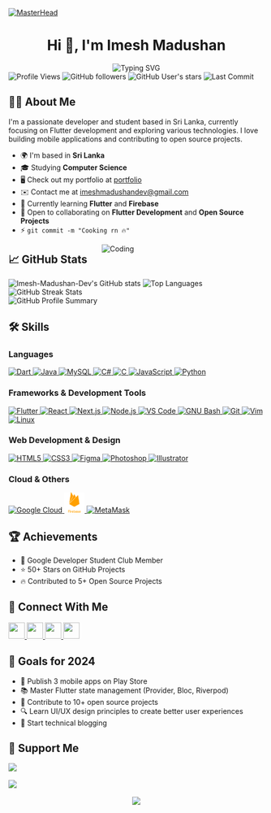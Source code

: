 [![MasterHead](https://gifdb.com/images/high/pixel-art-animated-toyoi-yuuta-yl28fl6e0r6ozvvk.gif)](https://rishavchanda.io)

<div align="center">
  <h1>Hi 👋, I'm Imesh Madushan</h1>
</div>

<div align="center">
  <img src="https://readme-typing-svg.demolab.com?font=Fira+Code&weight=600&size=22&duration=3000&pause=500&color=0891B2&center=true&vCenter=true&random=false&width=635&lines=Flutter+Developer;Computer+Science+Student;Open+Source+Enthusiast;Mobile+App+Developer;UI%2FUX+Enthusiast" alt="Typing SVG" />
</div>

<div align="left">
  <img src="https://komarev.com/ghpvc/?username=Imesh-Madushan-Dev&color=0891b2&style=for-the-badge" alt="Profile Views">
  <img src="https://img.shields.io/github/followers/Imesh-Madushan-Dev?logo=github&style=for-the-badge&color=0891b2&labelColor=1c1917" alt="GitHub followers">
  <img src="https://img.shields.io/github/stars/Imesh-Madushan-Dev?style=for-the-badge&color=0891b2&labelColor=1c1917&logo=github" alt="GitHub User's stars">
  <img src="https://img.shields.io/github/last-commit/Imesh-Madushan-Dev/Imesh-Madushan-Dev?style=for-the-badge&color=0891b2&labelColor=1c1917&logo=github" alt="Last Commit">
</div>

## 👨‍💻 About Me

I'm a passionate developer and student based in Sri Lanka, currently focusing on Flutter development and exploring various technologies. I love building mobile applications and contributing to open source projects.

- 🌍 I'm based in **Sri Lanka**
- 🎓 Studying **Computer Science**
- 🖥️ Check out my portfolio at [portfolio](http://imesh-madushan.vercel.app/)
- ✉️ Contact me at [imeshmadushandev@gmail.com](mailto:imeshmadushandev@gmail.com)
- 🧠 Currently learning **Flutter** and **Firebase**
- 🤝 Open to collaborating on **Flutter Development** and **Open Source Projects**
- ⚡ `git commit -m "Cooking rn 🔥"`

<img align="right" alt="Coding" width="320" src="https://cdn.dribbble.com/users/1162077/screenshots/3848914/programmer.gif">

## 📈 GitHub Stats

<div align="left">
  <img height="180em" src="https://github-readme-stats.vercel.app/api?username=Imesh-Madushan-Dev&show_icons=true&hide=&count_private=true&title_color=0891b2&text_color=ffffff&icon_color=0891b2&bg_color=1c1917&hide_border=true&show_icons=true" alt="Imesh-Madushan-Dev's GitHub stats" />
  <img height="180em" src="https://github-readme-stats.vercel.app/api/top-langs/?username=Imesh-Madushan-Dev&layout=compact&title_color=0891b2&hide=html&text_color=ffffff&icon_color=0891b2&bg_color=1c1917&hide_border=true" alt="Top Languages" />
</div>

<div align="left">
  <img src="https://github-readme-streak-stats.herokuapp.com/?user=Imesh-Madushan-Dev&stroke=ffffff&background=1c1917&ring=0891b2&fire=0891b2&currStreakNum=ffffff&currStreakLabel=0891b2&sideNums=ffffff&sideLabels=ffffff&dates=ffffff&hide_border=true" alt="GitHub Streak Stats" />
</div>

<div align="left">
  <img src="https://github-profile-summary-cards.vercel.app/api/cards/profile-details?username=Imesh-Madushan-Dev&theme=github_dark" alt="GitHub Profile Summary" />
</div>

## 🛠️ Skills

<h3 align="left">Languages</h3>
<p align="left">
  <a href="https://dart.dev/" target="_blank" rel="noreferrer">
    <img src="https://raw.githubusercontent.com/danielcranney/readme-generator/main/public/icons/skills/dart-colored.svg" width="40" height="40" alt="Dart" />
  </a>
  <a href="https://www.java.com/" target="_blank" rel="noreferrer">
    <img src="https://raw.githubusercontent.com/danielcranney/readme-generator/main/public/icons/skills/java-colored.svg" width="40" height="40" alt="Java" />
  </a>
  <a href="https://www.mysql.com/" target="_blank" rel="noreferrer">
    <img src="https://raw.githubusercontent.com/danielcranney/readme-generator/main/public/icons/skills/mysql-colored.svg" width="40" height="40" alt="MySQL" />
  </a>
  <a href="https://docs.microsoft.com/en-us/dotnet/csharp/" target="_blank" rel="noreferrer">
    <img src="https://raw.githubusercontent.com/danielcranney/readme-generator/main/public/icons/skills/csharp-colored.svg" width="40" height="40" alt="C#" />
  </a>
  <a href="https://docs.microsoft.com/en-us/cpp/?view=msvc-170" target="_blank" rel="noreferrer">
    <img src="https://raw.githubusercontent.com/danielcranney/readme-generator/main/public/icons/skills/c-colored.svg" width="40" height="40" alt="C" />
  </a>
  <a href="https://developer.mozilla.org/en-US/docs/Web/JavaScript" target="_blank" rel="noreferrer">
    <img src="https://raw.githubusercontent.com/danielcranney/readme-generator/main/public/icons/skills/javascript-colored.svg" width="40" height="40" alt="JavaScript" />
  </a>
  <a href="https://www.python.org/" target="_blank" rel="noreferrer">
    <img src="https://raw.githubusercontent.com/danielcranney/readme-generator/main/public/icons/skills/python-colored.svg" width="40" height="40" alt="Python" />
  </a>
</p>

<h3 align="left">Frameworks & Development Tools</h3>
<p align="left">
  <a href="https://flutter.dev/" target="_blank" rel="noreferrer">
    <img src="https://raw.githubusercontent.com/danielcranney/readme-generator/main/public/icons/skills/flutter-colored.svg" width="40" height="40" alt="Flutter" />
  </a>
  <a href="https://reactjs.org/" target="_blank" rel="noreferrer">
    <img src="https://raw.githubusercontent.com/danielcranney/readme-generator/main/public/icons/skills/react-colored.svg" width="40" height="40" alt="React" />
  </a>
  <a href="https://nextjs.org/" target="_blank" rel="noreferrer">
    <img src="https://raw.githubusercontent.com/danielcranney/readme-generator/main/public/icons/skills/nextjs-colored.svg" width="40" height="40" alt="Next.js" />
  </a>
  <a href="https://nodejs.org/" target="_blank" rel="noreferrer">
    <img src="https://raw.githubusercontent.com/danielcranney/readme-generator/main/public/icons/skills/nodejs-colored.svg" width="40" height="40" alt="Node.js" />
  </a>
  <a href="https://code.visualstudio.com/" target="_blank" rel="noreferrer">
    <img src="https://raw.githubusercontent.com/danielcranney/readme-generator/main/public/icons/skills/visualstudiocode.svg" width="40" height="40" alt="VS Code" />
  </a>
  <a href="https://www.gnu.org/software/bash/" target="_blank" rel="noreferrer">
    <img src="https://raw.githubusercontent.com/danielcranney/readme-generator/main/public/icons/skills/gnubash.svg" width="40" height="40" alt="GNU Bash" />
  </a>
  <a href="https://git-scm.com/" target="_blank" rel="noreferrer">
    <img src="https://raw.githubusercontent.com/danielcranney/readme-generator/main/public/icons/skills/git-colored.svg" width="40" height="40" alt="Git" />
  </a>
  <a href="https://www.vim.org/" target="_blank" rel="noreferrer">
    <img src="https://raw.githubusercontent.com/danielcranney/readme-generator/main/public/icons/skills/vim.svg" width="40" height="40" alt="Vim" />
  </a>
  <a href="https://www.linux.org" target="_blank" rel="noreferrer">
    <img src="https://raw.githubusercontent.com/danielcranney/readme-generator/main/public/icons/skills/linux-colored.svg" width="40" height="40" alt="Linux" />
  </a>
</p>

<h3 align="left">Web Development & Design</h3>
<p align="left">
  <a href="https://developer.mozilla.org/en-US/docs/Glossary/HTML5" target="_blank" rel="noreferrer">
    <img src="https://raw.githubusercontent.com/danielcranney/readme-generator/main/public/icons/skills/html5-colored.svg" width="40" height="40" alt="HTML5" />
  </a>
  <a href="https://www.w3.org/TR/CSS/#css" target="_blank" rel="noreferrer">
    <img src="https://raw.githubusercontent.com/danielcranney/readme-generator/main/public/icons/skills/css3-colored.svg" width="40" height="40" alt="CSS3" />
  </a>
  <a href="https://www.figma.com/" target="_blank" rel="noreferrer">
    <img src="https://raw.githubusercontent.com/danielcranney/readme-generator/main/public/icons/skills/figma-colored.svg" width="40" height="40" alt="Figma" />
  </a>
  <a href="https://www.adobe.com/uk/products/photoshop.html" target="_blank" rel="noreferrer">
    <img src="https://raw.githubusercontent.com/danielcranney/readme-generator/main/public/icons/skills/photoshop-colored.svg" width="40" height="40" alt="Photoshop" />
  </a>
  <a href="https://www.adobe.com/uk/products/illustrator.html" target="_blank" rel="noreferrer">
    <img src="https://raw.githubusercontent.com/danielcranney/readme-generator/main/public/icons/skills/illustrator-colored.svg" width="40" height="40" alt="Illustrator" />
  </a>
</p>

<h3 align="left">Cloud & Others</h3>
<p align="left">
  <a href="https://cloud.google.com/" target="_blank" rel="noreferrer">
    <img src="https://raw.githubusercontent.com/danielcranney/readme-generator/main/public/icons/skills/googlecloud-colored.svg" width="40" height="40" alt="Google Cloud" />
  </a>
  <a href="https://firebase.google.com/" target="_blank" rel="noreferrer">
    <img src="https://raw.githubusercontent.com/devicons/devicon/master/icons/firebase/firebase-plain-wordmark.svg" width="40" height="40" alt="Firebase" />
  </a>
  <a href="https://metamask.io/" target="_blank" rel="noreferrer">
    <img src="https://raw.githubusercontent.com/danielcranney/readme-generator/main/public/icons/skills/metamask-colored.svg" width="40" height="40" alt="MetaMask" />
  </a>
</p>

## 🏆 Achievements

- 🏅 Google Developer Student Club Member
- ⭐ 50+ Stars on GitHub Projects
- 🔥 Contributed to 5+ Open Source Projects

## 🔗 Connect With Me

<p align="left">
  <a href="https://www.github.com/Imesh-Madushan-Dev" target="_blank" rel="noreferrer">
    <picture>
      <source media="(prefers-color-scheme: dark)" srcset="https://raw.githubusercontent.com/danielcranney/readme-generator/main/public/icons/socials/github-dark.svg" />
      <source media="(prefers-color-scheme: light)" srcset="https://raw.githubusercontent.com/danielcranney/readme-generator/main/public/icons/socials/github.svg" />
      <img src="https://raw.githubusercontent.com/danielcranney/readme-generator/main/public/icons/socials/github.svg" width="32" height="32" />
    </picture>
  </a>
  <a href="http://www.instagram.com/___imesh____" target="_blank" rel="noreferrer">
    <picture>
      <source media="(prefers-color-scheme: dark)" srcset="https://raw.githubusercontent.com/danielcranney/readme-generator/main/public/icons/socials/instagram-dark.svg" />
      <source media="(prefers-color-scheme: light)" srcset="https://raw.githubusercontent.com/danielcranney/readme-generator/main/public/icons/socials/instagram.svg" />
      <img src="https://raw.githubusercontent.com/danielcranney/readme-generator/main/public/icons/socials/instagram.svg" width="32" height="32" />
    </picture>
  </a>
  <a href="https://www.stackoverflow.com/users/imesh-madushan-dev" target="_blank" rel="noreferrer">
    <picture>
      <source media="(prefers-color-scheme: dark)" srcset="https://raw.githubusercontent.com/danielcranney/readme-generator/main/public/icons/socials/stackoverflow-dark.svg" />
      <source media="(prefers-color-scheme: light)" srcset="https://raw.githubusercontent.com/danielcranney/readme-generator/main/public/icons/socials/stackoverflow.svg" />
      <img src="https://raw.githubusercontent.com/danielcranney/readme-generator/main/public/icons/socials/stackoverflow.svg" width="32" height="32" />
    </picture>
  </a>
  <a href="https://www.linkedin.com/in/imesh-madushan" target="_blank" rel="noreferrer">
    <picture>
      <source media="(prefers-color-scheme: dark)" srcset="https://raw.githubusercontent.com/danielcranney/readme-generator/main/public/icons/socials/linkedin-dark.svg" />
      <source media="(prefers-color-scheme: light)" srcset="https://raw.githubusercontent.com/danielcranney/readme-generator/main/public/icons/socials/linkedin.svg" />
      <img src="https://raw.githubusercontent.com/danielcranney/readme-generator/main/public/icons/socials/linkedin.svg" width="32" height="32" />
    </picture>
  </a>
</p>

## 🎯 Goals for 2024

- 📱 Publish 3 mobile apps on Play Store
- 📚 Master Flutter state management (Provider, Bloc, Riverpod)
- 🌱 Contribute to 10+ open source projects
- 🔍 Learn UI/UX design principles to create better user experiences
- 📝 Start technical blogging

## 💖 Support Me

<p><a href="https://www.buymeacoffee.com/imesh-madushan-dev"><img src="https://cdn.buymeacoffee.com/buttons/v2/default-yellow.png" width="200" /></a></p>
<p><a href="https://www.ko-fi.com/imesh-madushan-dev"><img src="https://storage.ko-fi.com/cdn/kofi2.png?v=3" width="200" /></a></p>

<div align="center">
  <img src="https://capsule-render.vercel.app/api?type=waving&color=0891b2&height=100&section=footer" />
</div>
